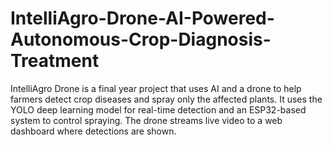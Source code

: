 # IntelliAgro-Drone-AI-Powered-Autonomous-Crop-Diagnosis-Treatment
IntelliAgro Drone is a final year project that uses AI and a drone to help farmers detect crop diseases and spray only the affected plants. It uses the YOLO deep learning model for real-time detection and an ESP32-based system to control spraying. The drone streams live video to a web dashboard where detections are shown.
